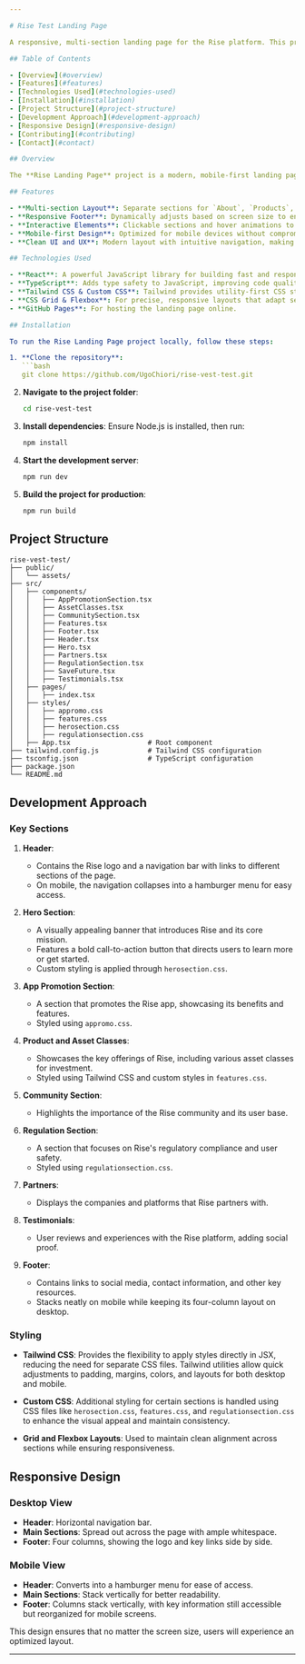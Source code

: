 ```yaml
---

# Rise Test Landing Page

A responsive, multi-section landing page for the Rise platform. This project showcases the company's services, providing users with an engaging and informative experience across all device sizes.

## Table of Contents

- [Overview](#overview)
- [Features](#features)
- [Technologies Used](#technologies-used)
- [Installation](#installation)
- [Project Structure](#project-structure)
- [Development Approach](#development-approach)
- [Responsive Design](#responsive-design)
- [Contributing](#contributing)
- [Contact](#contact)

## Overview

The **Rise Landing Page** project is a modern, mobile-first landing page that highlights the core values and offerings of Rise. It provides key information such as services, product features, and ways to get involved, all while ensuring a smooth and responsive user experience. The design focuses on readability, visual appeal, and ease of navigation.

## Features

- **Multi-section Layout**: Separate sections for `About`, `Products`, `Investment`, `FAQs`, `Partners`, `Testimonials`, and more.
- **Responsive Footer**: Dynamically adjusts based on screen size to ensure content remains clear on both mobile and desktop views.
- **Interactive Elements**: Clickable sections and hover animations to keep users engaged.
- **Mobile-first Design**: Optimized for mobile devices without compromising the desktop experience.
- **Clean UI and UX**: Modern layout with intuitive navigation, making it easy for users to understand and interact with the platform.

## Technologies Used

- **React**: A powerful JavaScript library for building fast and responsive user interfaces.
- **TypeScript**: Adds type safety to JavaScript, improving code quality and reducing potential bugs.
- **Tailwind CSS & Custom CSS**: Tailwind provides utility-first CSS styling, while custom CSS files (e.g., `herosection.css`, `features.css`, etc.) enhance the unique design.
- **CSS Grid & Flexbox**: For precise, responsive layouts that adapt seamlessly across devices.
- **GitHub Pages**: For hosting the landing page online.

## Installation

To run the Rise Landing Page project locally, follow these steps:

1. **Clone the repository**:
   ```bash
   git clone https://github.com/UgoChiori/rise-vest-test.git
   ```

2. **Navigate to the project folder**:
   ```bash
   cd rise-vest-test
   ```

3. **Install dependencies**:
   Ensure Node.js is installed, then run:
   ```bash
   npm install
   ```

4. **Start the development server**:
   ```bash
   npm run dev
   ```

5. **Build the project for production**:
   ```bash
   npm run build
   ```

## Project Structure

```
rise-vest-test/
├── public/
│   └── assets/                  
├── src/
│   ├── components/              
│   │   ├── AppPromotionSection.tsx 
│   │   ├── AssetClasses.tsx      
│   │   ├── CommunitySection.tsx  
│   │   ├── Features.tsx         
│   │   ├── Footer.tsx         
│   │   ├── Header.tsx           
│   │   ├── Hero.tsx              
│   │   ├── Partners.tsx         
│   │   ├── RegulationSection.tsx 
│   │   ├── SaveFuture.tsx       
│   │   ├── Testimonials.tsx     
│   ├── pages/
│   │   ├── index.tsx            
│   ├── styles/
│   │   ├── appromo.css           
│   │   ├── features.css          
│   │   ├── herosection.css       
│   │   ├── regulationsection.css 
│   ├── App.tsx                   # Root component
├── tailwind.config.js            # Tailwind CSS configuration
├── tsconfig.json                 # TypeScript configuration
├── package.json                  
└── README.md                     
```

## Development Approach

### Key Sections

1. **Header**: 
   - Contains the Rise logo and a navigation bar with links to different sections of the page.
   - On mobile, the navigation collapses into a hamburger menu for easy access.
   
2. **Hero Section**:
   - A visually appealing banner that introduces Rise and its core mission.
   - Features a bold call-to-action button that directs users to learn more or get started.
   - Custom styling is applied through `herosection.css`.

3. **App Promotion Section**:
   - A section that promotes the Rise app, showcasing its benefits and features.
   - Styled using `appromo.css`.

4. **Product and Asset Classes**:
   - Showcases the key offerings of Rise, including various asset classes for investment.
   - Styled using Tailwind CSS and custom styles in `features.css`.

5. **Community Section**:
   - Highlights the importance of the Rise community and its user base.

6. **Regulation Section**:
   - A section that focuses on Rise's regulatory compliance and user safety.
   - Styled using `regulationsection.css`.

7. **Partners**:
   - Displays the companies and platforms that Rise partners with.

8. **Testimonials**:
   - User reviews and experiences with the Rise platform, adding social proof.

9. **Footer**:
   - Contains links to social media, contact information, and other key resources.
   - Stacks neatly on mobile while keeping its four-column layout on desktop.

### Styling

- **Tailwind CSS**: Provides the flexibility to apply styles directly in JSX, reducing the need for separate CSS files. Tailwind utilities allow quick adjustments to padding, margins, colors, and layouts for both desktop and mobile.
  
- **Custom CSS**: Additional styling for certain sections is handled using CSS files like `herosection.css`, `features.css`, and `regulationsection.css` to enhance the visual appeal and maintain consistency.

- **Grid and Flexbox Layouts**: Used to maintain clean alignment across sections while ensuring responsiveness.

## Responsive Design

### Desktop View

- **Header**: Horizontal navigation bar.
- **Main Sections**: Spread out across the page with ample whitespace.
- **Footer**: Four columns, showing the logo and key links side by side.

### Mobile View

- **Header**: Converts into a hamburger menu for ease of access.
- **Main Sections**: Stack vertically for better readability.
- **Footer**: Columns stack vertically, with key information still accessible but reorganized for mobile screens.

This design ensures that no matter the screen size, users will experience an optimized layout.



---
```

